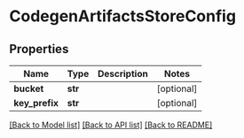 # CodegenArtifactsStoreConfig

## Properties
Name | Type | Description | Notes
------------ | ------------- | ------------- | -------------
**bucket** | **str** |  | [optional] 
**key_prefix** | **str** |  | [optional] 

[[Back to Model list]](../README.md#documentation-for-models) [[Back to API list]](../README.md#documentation-for-api-endpoints) [[Back to README]](../README.md)


